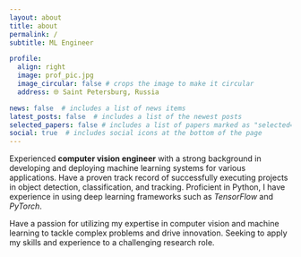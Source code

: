 ```yaml
---
layout: about
title: about
permalink: /
subtitle: ML Engineer

profile:
  align: right
  image: prof_pic.jpg
  image_circular: false # crops the image to make it circular
  address: 🌐 Saint Petersburg, Russia

news: false  # includes a list of news items
latest_posts: false  # includes a list of the newest posts
selected_papers: false # includes a list of papers marked as "selected={true}"
social: true  # includes social icons at the bottom of the page
---
```


Experienced **computer vision engineer** with a strong background in developing and deploying machine
learning systems for various applications. Have a proven track record of successfully executing projects
in object detection, classification, and tracking. Proficient in Python, I have experience in using deep
learning frameworks such as _TensorFlow_ and _PyTorch_. 

Have a passion for utilizing my expertise in computer vision and machine learning to tackle complex problems and drive innovation. Seeking to apply my skills and experience to a challenging research role.
